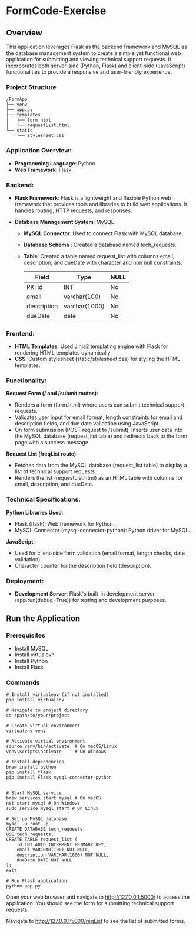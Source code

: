 # FormCode-Exercise
## Overview
This application leverages Flask as the backend framework and MySQL as the database management system to create a simple yet functional web application for submitting and viewing technical support requests. It incorporates both server-side (Python, Flask) and client-side (JavaScript) functionalities to provide a responsive and user-friendly experience.

### Project Structure
```
/FormApp
├── venv
├── app.py
├── templates
│   ├── form.html
│   └── requestList.html
└── static
    └── stylesheet.css
```

### Application Overview:
- **Programming Language**: Python  
- **Web Framework**: Flask

### Backend:
- **Flask Framework**: Flask is a lightweight and flexible Python web framework that provides tools and libraries to build web applications. It handles routing, HTTP requests, and responses.

- **Database Management System**: MySQL

  - **MySQL Connector**: Used to connect Flask with MySQL database.
  - **Database Schema** : Created a database named tech_requests.
  - **Table**: Created a table named request_list with columns email, description, and dueDate with character and non null constraints.  

    | Field | Type | NULL |  
    | ---- | ------ | ----- |
    | PK: id | INT | No |
    | email | varchar(100) |  No |
    | description | varchar(1000) | No |
    | dueDate | date | No |


### Frontend:
- **HTML Templates**: Used Jinja2 templating engine with Flask for rendering HTML templates dynamically.
- **CSS**: Custom stylesheet (static/stylesheet.css) for styling the HTML templates.

### Functionality:
**Request Form (/ and /submit routes)**:
- Renders a form (form.html) where users can submit technical support requests.
- Validates user input for email format, length constraints for email and description fields, and due date validation using JavaScript.
- On form submission (POST request to /submit), inserts user data into the MySQL database (request_list table) and redirects back to the form page with a success message.

**Request List (/reqList route)**:
- Fetches data from the MySQL database (request_list table) to display a list of technical support requests.
- Renders the list (requestList.html) as an HTML table with columns for email, description, and dueDate.

### Technical Specifications:
**Python Libraries Used**:
- Flask (flask): Web framework for Python.
- MySQL Connector (mysql-connector-python): Python driver for MySQL.  

**JavaScript**:
- Used for client-side form validation (email format, length checks, date validation).
- Character counter for the description field (description).

### Deployment:
- **Development Server**: Flask's built-in development server (app.run(debug=True)) for testing and development purposes.



## Run the Application
### Prerequisites
- Install MySQL
- Install virtualevn
- Install Python
- Install Flask

### Commands
```
# Install virtualenv (if not installed)
pip install virtualenv

# Navigate to project directory
cd /path/to/your/project

# Create virtual environment
virtualenv venv

# Activate virtual environment
source venv/bin/activate  # On macOS/Linux
venv\Scripts\activate     # On Windows

# Install dependencies
brew install python
pip install flask
pip install Flask mysql-connector-python


# Start MySQL service
brew services start mysql # On macOS
net start mysql # On Windows
sudo service mysql start # On Linux

# Set up MySQL database
mysql -u root -p
CREATE DATABASE tech_requests;
USE tech_requests;
CREATE TABLE request_list (
    id INT AUTO_INCREMENT PRIMARY KEY,
    email VARCHAR(100) NOT NULL,
    description VARCHAR(1000) NOT NULL,
    dueDate DATE NOT NULL
);
exit

# Run Flask application
python app.py

```
Open your web browser and navigate to http://127.0.0.1:5000/ to access the application. You should see the form for submitting technical support requests.

Navigate to http://127.0.0.1:5000/reqList to see the list of submitted forms.